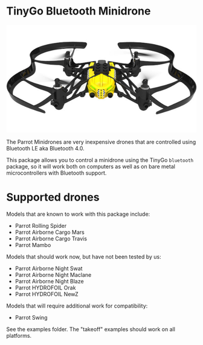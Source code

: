 # TinyGo Bluetooth Minidrone

![Minidrone](./images/minidrone.jpg)

The Parrot Minidrones are very inexpensive drones that are controlled using Bluetooth LE aka Bluetooth 4.0.

This package allows you to control a minidrone using the TinyGo `bluetooth` package, so it will work both on computers as well as on bare metal microcontrollers with Bluetooth support.

# Supported drones

Models that are known to work with this package include:

- Parrot Rolling Spider
- Parrot Airborne Cargo Mars
- Parrot Airborne Cargo Travis
- Parrot Mambo

Models that should work now, but have not been tested by us:

- Parrot Airborne Night Swat
- Parrot Airborne Night Maclane
- Parrot Airborne Night Blaze
- Parrot HYDROFOIL Orak
- Parrot HYDROFOIL NewZ

Models that will require additional work for compatibility:

- Parrot Swing

See the examples folder. The "takeoff" examples should work on all platforms.

